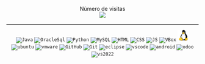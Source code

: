 <p align="center"> 
  <div align="center">Número de visitas</div>
  <div align="center">  
    <img src="https://profile-counter.glitch.me/anaa-chun/count.svg"/>        
  </div> 
</p>
<hr> 


<div align="center">
<code><img width="30" src="https://user-images.githubusercontent.com/25181517/117201156-9a724800-adec-11eb-9a9d-3cd0f67da4bc.png" alt="Java" title="Java"/></code>
<code><img width="30" src="https://avatars.githubusercontent.com/u/94555368?s=280&v=4" alt="OracleSql" title="OracleSql"/></code>     
<code><img width="30" src="https://user-images.githubusercontent.com/25181517/183423507-c056a6f9-1ba8-4312-a350-19bcbc5a8697.png" alt="Python" title="Python"/></code>
<code><img width="30" src="https://user-images.githubusercontent.com/25181517/183896128-ec99105a-ec1a-4d85-b08b-1aa1620b2046.png" alt="MySQL" title="MySQL"/></code>
<code><img width="30" src="https://upload.wikimedia.org/wikipedia/commons/thumb/6/61/HTML5_logo_and_wordmark.svg/2048px-HTML5_logo_and_wordmark.svg.png" alt="HTML" title="HTML"/></code>
<code><img width="30" src="https://cdn.iconscout.com/icon/free/png-256/free-css3-logo-icon-download-in-svg-png-gif-file-formats--css-wordmark-programming-langugae-language-pack-logos-icons-1175238.png" alt="CSS" title="CSS"/></code>
<code><img width="30" src="https://github.com/user-attachments/assets/34bb3da9-f999-46b3-9988-1f84a10c8396" alt="JS" title="JS"/></code>
<code><img width="30" src="https://avatars.githubusercontent.com/u/80039939?s=280&v=4" alt="VBox" title="VBox"/></code>
<code><img width="30" src="https://raw.githubusercontent.com/devicons/devicon/master/icons/linux/linux-original.svg" alt="linux" title="linux"/></code>   
<code><img width="30" src="https://avatars.githubusercontent.com/u/4604537?s=280&v=4" alt="ubuntu" title="ubuntu"/></code> 
<code><img width="30" src="https://img.icons8.com/?size=512&id=ICsxwkCBZGfj&format=png" alt="vmware" title="vmware"/></code> 
<code><img width="30" src="https://cdn-icons-png.flaticon.com/512/25/25231.png" alt="GitHub" title="GitHub"/></code>
<code><img width="30" src="https://cdn.worldvectorlogo.com/logos/git-bash.svg" alt="Git" title="Git"/></code>
<code><img width="30" src="https://cdn.freebiesupply.com/logos/large/2x/eclipse-11-logo-png-transparent.png" alt="eclipse" title="eclipse"/></code>
<code><img width="30" src="https://upload.wikimedia.org/wikipedia/commons/thumb/9/9a/Visual_Studio_Code_1.35_icon.svg/512px-Visual_Studio_Code_1.35_icon.svg.png" alt="vscode" title="vscode"/></code>
<code><img width="30" src="https://upload.wikimedia.org/wikipedia/commons/thumb/c/c1/Android_Studio_icon_%282023%29.svg/1200px-Android_Studio_icon_%282023%29.svg.png" alt="android" title="android"/></code>
<code><img width="30" src="https://console.kamatera.com/assets/images/os/os_odoo.png" alt="odoo" title="odoo"/></code>
<code><img width="30" src="https://static-00.iconduck.com/assets.00/visual-studio-icon-256x255-8uee0dbo.png" alt="vs2022" title="vs2022"/></code>
</div>
